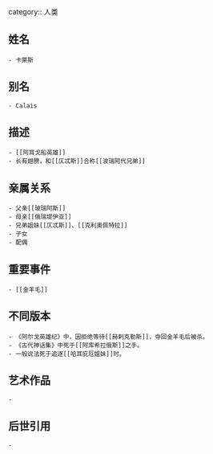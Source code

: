 category:: 人类
## 姓名
	- 卡莱斯
## 别名
	- Calais
## 描述
	- [[阿耳戈船英雄]]
	- 长有翅膀，和[[仄忒斯]]合称[[波瑞阿代兄弟]]
## 亲属关系
	- 父亲[[玻瑞阿斯]]
	- 母亲[[俄瑞堤伊亚]]
	- 兄弟姐妹[[仄忒斯]]、[[克利奥佩特拉]]
	- 子女
	- 配偶
## 重要事件
	- [[金羊毛]]
## 不同版本
	- 《阿尔戈英雄纪》中，因拒绝等待[[赫剌克勒斯]]，夺回金羊毛后被杀。
	- 《古代神话集》中死于[[阿库希拉俄斯]]之手。
	- 一般说法死于追逐[[哈耳庇厄姐妹]]时。
## 艺术作品
	-
## 后世引用
	-

